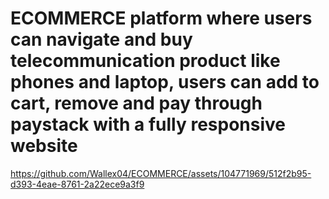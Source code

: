 # ECOMMERCE platform where users can navigate and buy telecommunication product like phones and laptop, users can add to cart, remove and pay through paystack with a fully responsive website

https://github.com/Wallex04/ECOMMERCE/assets/104771969/512f2b95-d393-4eae-8761-2a22ece9a3f9
